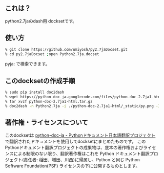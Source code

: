 ## これは？

python2.7jaのdash用 docksetです。

## 使い方

~~~ bash
% git clone https://github.com/umiyosh/py2.7jaDocset.git
% cd py2.7jaDocset ;open Python2.7ja.docset
~~~

pyja: で検索できます。

## このdocksetの作成手順

~~~ bash
% sudo pip install doc2dash
% wget https://python-doc-ja.googlecode.com/files/python-doc-2.7ja1-html.tar.gz
% tar xvzf python-doc-2.7ja1-html.tar.gz
% doc2dash -n Python2.7ja -i ./python-doc-2.7ja1-html/_static/py.png -I index.html -d ./output ./python-doc-2.7ja1-html
~~~

## 著作権・ライセンスについて

このdocksetは [python-doc-ja - Pythonドキュメント日本語翻訳プロジェクト ](https://code.google.com/p/python-doc-ja/) で翻訳されたドキュメントを使用してdocksetにまとめたものです。
このPythonドキュメント翻訳プロジェクトの成果物は、底本の著作権およびライセンスによる制限のない限り、翻訳著作権はこれを Python ドキュメント翻訳プロジェクト(責任者: 稲田、増田、川西)に帰属し、Python と同じ Python Software Foundation(PSF) ライセンスの下に公開するものとします。

